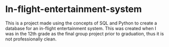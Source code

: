 # In-flight-entertainment-system
This is a project made using the concepts of SQL and Python to create a database for an in-flight entertainment system. This was created when I was in the 12th grade as the final group project prior to graduation, thus it is not professionally clean. 
